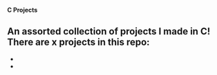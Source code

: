 **C Projects**

An assorted collection of projects I made in C!
There are x projects in this repo:
- 
- 
- 
